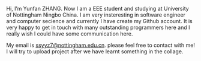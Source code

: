 Hi, I’m Yunfan ZHANG. Now I am a EEE student and studying at University of Nottingham Ningbo China.
I am very insteresting in software engineer and computer secience and currently I have create my Github account.
It is very happy to get in touch with many outstanding programmers here and I really wish I could have some communication here.

My email is ssyyz7@nottingham.edu.cn. please feel free to contact with me!
I will try to upload project after we have learnt something in the collage.

<!---
OliverZHANG1206/OliverZHANG1206 is a ✨ special ✨ repository because its `README.md` (this file) appears on your GitHub profile.
You can click the Preview link to take a look at your changes.
--->
